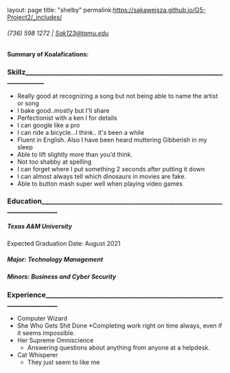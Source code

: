  layout: page
 title: "shelby"
 permalink:https://sakawejsza.github.io/G5-Project2/_includes/
 
###### (736) 598 1272 | Sak123@tamu.edu

#### Summary of Koalafications:

### Skillz______________________________________________________________________ 
* Really good at recognizing a song but not being able to name the artist or song 
* I bake good..mostly but I'll share
* Perfectionist with a ken I for details 
* I can google like a pro 
* I can ride a bicycle...I think.. it's been a while 
* Fluent in English. Also I have been heard muttering Gibberish in my sleep 
* Able to lift slightly more than you’d think. 
* Not too shabby at spelling 
* I can forget where I put something 2 seconds after putting it down 
* I can almost always tell which dinosaurs in movies are fake. 
* Able to button mash super well when playing video games

### Education_____________________________________________________________________ 
##### Texas A&M University                  
   Expected Graduation Date: August 2021 
##### Major: Technology Management 
##### Minors: Business and Cyber Security

### Experience____________________________________________________________________ 
* Computer Wizard 
* She Who Gets Shit Done 
  *Completing work right on time always, even if it seems impossible. 
* Her Supreme Omniscience 
  * Answering questions about anything from anyone at a helpdesk. 
* Cat Whisperer 
  * They just seem to like me
